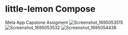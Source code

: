 # little-lemon Compose
Meta App Capstone Assigment
![Screenshot_1695053515](https://github.com/saadkhalidkhan/little-lemon/assets/37332584/0407c377-a85b-4cbc-8747-c5128a8249c0)
![Screenshot_1695053532](https://github.com/saadkhalidkhan/little-lemon/assets/37332584/fcedfb34-f371-4c67-bf42-02e016dd0406)
![Screenshot_1695054438](https://github.com/saadkhalidkhan/little-lemon/assets/37332584/36c77d0e-53f4-4ca0-a07c-f6f099fee266)

